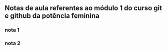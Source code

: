 ## Notas de aula referentes ao módulo 1 do curso git e github da potência feminina



### nota 1

### nota 2